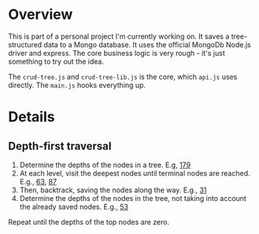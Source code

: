 # Overview
This is part of a personal project I'm currently working on. It saves a tree-structured data to a Mongo database. It uses the official MongoDb Node.js driver and express. The core business logic is very rough - it's just something to try out the idea.

The `crud-tree.js` and `crud-tree-lib.js` is the core, which `api.js` uses directly. The `main.js` hooks everything up.

# Details
## Depth-first traversal
1. Determine the depths of the nodes in a tree. E.g, [179](179)
2. At each level, visit the deepest nodes until terminal nodes are reached. E.g., [63](63), [87](87)
3. Then, backtrack, saving the nodes along the way. E.g., [31](31)
4. Determine the depths of the nodes in the tree, not taking into account the already saved nodes. E.g., [53](53)

Repeat until the depths of the top nodes are zero.
